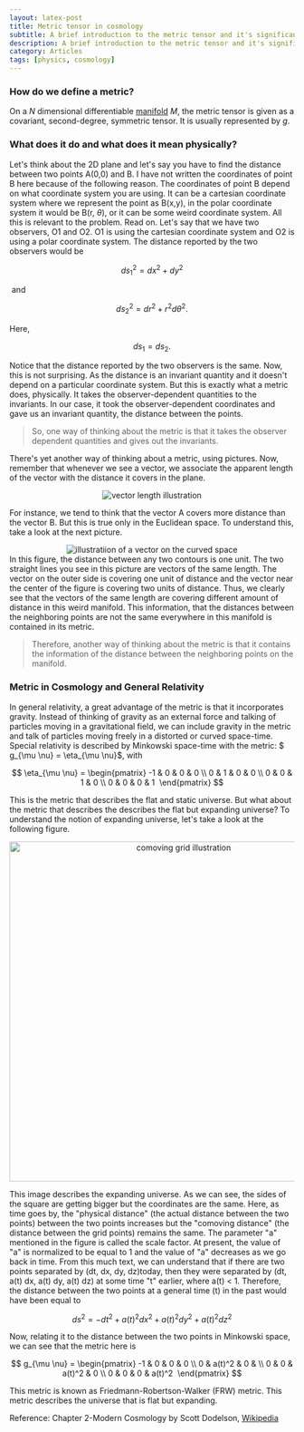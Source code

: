 ```yaml
---
layout: latex-post
title: Metric tensor in cosmology
subtitle: A brief introduction to the metric tensor and it's significance in cosmology.
description: A brief introduction to the metric tensor and it's significance in cosmology.
category: Articles
tags: [physics, cosmology]
---
```

### How do we define a metric?

On a  $N$ dimensional differentiable [manifold](https://en.wikipedia.org/wiki/Manifold)  $M$, the metric tensor is given as a covariant, second-degree, symmetric tensor. It is usually represented by  $g$.

### What does it do and what does it mean physically?

Let's think about the 2D plane and let's say you have to find the distance between two points A(0,0) and B. I have not written the coordinates of point B here because of the following reason. The coordinates of point B depend on what coordinate system you are using. It can be a cartesian coordinate system where we represent the point as B(x,y), in the polar coordinate system it would be B(r,  $\theta$), or it can be some weird coordinate system. All this is relevant to the problem. Read on. Let's say that we have two observers, O1 and O2\. O1 is using the cartesian coordinate system and O2 is using a polar coordinate system. The distance reported by the two observers would be

 $$  ds_1^2 = dx^2 + dy^2 $$

 and

 $$  ds_2^2 = dr^2 + r^2 d\theta^2. $$

Here,

 $$  ds_1 = ds_2. $$

Notice that the distance reported by the two observers is the same. Now, this is not surprising. As the distance is an invariant quantity and it doesn't depend on a particular coordinate system. But this is exactly what a metric does, physically. It takes the observer-dependent quantities to the invariants. In our case, it took the observer-dependent coordinates and gave us an invariant quantity, the distance between the points.

> So, one way of thinking about the metric is that it takes the observer dependent quantities and gives out the invariants.

There's yet another way of thinking about a metric, using pictures. Now, remember that whenever we see a vector, we associate the apparent length of the vector with the distance it covers in the plane.

<div style="text-align: center" >
<img src = "/assets/img/drawing.jpg" alt="vector length illustration">
</div>
 
 For instance, we tend to think that the vector A covers more distance than the vector B. But this is true only in the Euclidean space. To understand this, take a look at the next picture. 
 <div style="text-align: center" >
<img src = "/assets/img/length-vector.jpg" alt="illustratiion of a vector on the curved space">
</div>
 In this figure, the distance between any two contours is one unit. The two straight lines you see in this picture are vectors of the same length. The vector on the outer side is covering one unit of distance and the vector near the center of the figure is covering two units of distance. Thus, we clearly see that the vectors of the same length are covering different amount of distance in this weird manifold. This information, that the distances between the neighboring points are not the same everywhere in this manifold is contained in its metric.

> Therefore, another way of thinking about the metric is that it contains the information of the distance between the neighboring points on the manifold.

### Metric in Cosmology and General Relativity

In general relativity, a great advantage of the metric is that it incorporates gravity. Instead of thinking of gravity as an external force and talking of particles moving in a gravitational field, we can include gravity in the metric and talk of particles moving freely in a distorted or curved space-time. Special relativity is described by Minkowski space-time with the metric:  $  g_{\mu \nu} = \eta_{\mu \nu}$, with

 $$  \eta_{\mu \nu} = \begin{pmatrix} -1 & 0 & 0 & 0 \\ 0 & 1 & 0 & 0 \\ 0 & 0 & 1 & 0 \\ 0 & 0 & 0 & 1  \end{pmatrix} $$

This is the metric that describes the flat and static universe. But what about the metric that describes the describes the flat but expanding universe? To understand the notion of expanding universe, let's take a look at the following figure. 

<div style="text-align: center" >
<img width="600" src = "/assets/img/comoving-grid.jpg" alt="comoving grid illustration">
</div>

This image describes the expanding universe. As we can see, the sides of the square are getting bigger but the coordinates are the same. Here, as time goes by, the "physical distance" (the actual distance between the two points) between the two points increases but the "comoving distance" (the distance between the grid points) remains the same. The parameter "a" mentioned in the figure is called the scale factor. At present, the value of "a" is normalized to be equal to 1 and the value of "a" decreases as we go back in time. From this much text, we can understand that if there are two points separated by (dt, dx, dy, dz)today, then they were separated by (dt, a(t) dx, a(t) dy, a(t) dz) at some time "t" earlier, where a(t) < 1. Therefore, the distance between the two points at a general time (t) in the past would have been equal to

 $$  ds^2  = - dt^2 + a(t)^2 dx^2 + a(t)^2 dy^2 + a(t)^2 dz^2 $$

Now, relating it to the distance between the two points in Minkowski space, we can see that the metric here is

 $$  g_{\mu \nu} = \begin{pmatrix} -1 & 0 & 0 & 0 \\ 0 & a(t)^2 & 0 & \\ 0 & 0 & a(t)^2 & 0 \\ 0 & 0 & 0 & a(t)^2  \end{pmatrix} $$

This metric is known as Friedmann-Robertson-Walker (FRW) metric. This metric describes the universe that is flat but expanding. 

Reference: Chapter 2-Modern Cosmology by Scott Dodelson, [Wikipedia](https://en.wikipedia.org/wiki/Metric_tensor_(general_relativity))